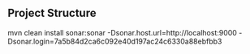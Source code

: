 
## Project Structure
mvn clean install  sonar:sonar -Dsonar.host.url=http://localhost:9000 -Dsonar.login=7a5b84d2ca6c092e40d197ac24c6330a88ebfbb3